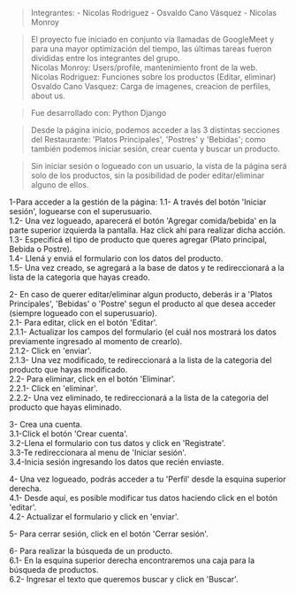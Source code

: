 > Integrantes:
    - Nicolas Rodriguez
    - Osvaldo Cano Vásquez
    - Nicolas Monroy

> El proyecto fue iniciado en conjunto vía llamadas de GoogleMeet y para una mayor optimización del tiempo, las últimas tareas fueron divididas entre los integrantes del grupo.  
Nicolas Monroy: Users/profile, mantenimiento front de la web.  
Nicolas Rodriguez: Funciones sobre los productos (Editar, eliminar)  
Osvaldo Cano Vasquez: Carga de imagenes, creacion de perfiles, about us.  


> Fue desarrollado con:
Python
Django


> Desde la página inicio, podemos acceder a las 3 distintas secciones del Restaurante: 'Platos Principales', 'Postres' y 'Bebidas'; como también podemos iniciar sesión, crear cuenta y buscar un producto.

> Sin iniciar sesión o logueado con un usuario, la vista de la página será solo de los productos, sin la posibilidad de poder editar/eliminar alguno de ellos.


1-Para acceder a la gestión de la página:
    1.1- A través del botón 'Iniciar sesión', loguearse con el superusuario.  
    1.2- Una vez logueado, aparecerá el botón 'Agregar comida/bebida' en la parte superior izquierda la pantalla. Haz click ahí para realizar dicha acción.  
    1.3- Especificá el tipo de producto que queres agregar (Plato principal, Bebida o Postre).  
    1.4- Llená y enviá el formulario con los datos del producto.  
    1.5- Una vez creado, se agregará a la base de datos y te redireccionará a la lista de la categoria que hayas creado.  

2- En caso de querer editar/eliminar algun producto, deberás ir a 'Platos Principales', 'Bebidas' o 'Postre' segun el producto al que desea acceder (siempre logueado con el superusuario).  
    2.1- Para editar, click en el botón 'Editar'.  
        2.1.1- Actualizar los campos del formulario (el cuál nos mostrará los datos previamente ingresado al momento de crearlo).  
        2.1.2- Click en 'enviar'.  
        2.1.3- Una vez modificado, te redireccionará a la lista de la categoria del producto que hayas modificado.  
    2.2- Para eliminar, click en el botón 'Eliminar'.  
        2.2.1- Click en 'eliminar'.  
        2.2.2- Una vez eliminado, te redireccionará a la lista de la categoria del producto que hayas eliminado.  

3- Crea una cuenta.  
    3.1-Click el botón 'Crear cuenta'.  
    3.2-Llena el formulario con tus datos y click en 'Registrate'.  
    3.3-Te redireccionara al menu de 'Iniciar sesión'.  
    3.4-Inicia sesión ingresando los datos que recién enviaste.  

4- Una vez logueado, podrás acceder a tu 'Perfil' desde la esquina superior derecha.  
    4.1- Desde aquí, es posible modificar tus datos haciendo click en el botón 'editar'.  
    4.2- Actualizar el formulario y click en 'enviar'.  

5- Para cerrar sesión, click en el botón 'Cerrar sesión'.  

6- Para realizar la búsqueda de un producto.  
    6.1- En la esquina superior derecha encontraremos una caja para la búsqueda de productos.  
    6.2- Ingresar el texto que queremos buscar y click en 'Buscar'.  






